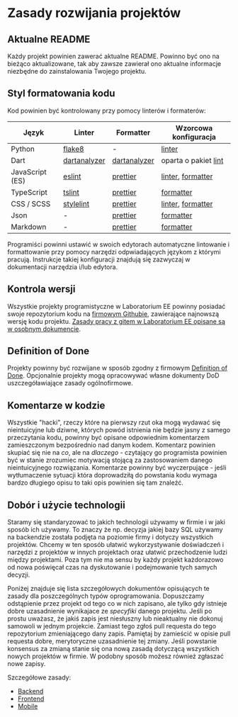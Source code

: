 # Zasady rozwijania projektów

## Aktualne README
Każdy projekt powinien zawerać aktualne README. Powinno być ono na bieżąco aktualizowane, tak aby zawsze zawierał ono aktualne informacje niezbędne do zainstalowania Twojego projektu.

## Styl formatowania kodu
Kod powinien być kontrolowany przy pomocy linterów i formaterów:

| Język           | Linter         | Formatter      | Wzorcowa konfiguracja
| ----------------| ---------------|----------------| -----
| Python          | [flake8]       | -              | [linter][flake8-conf]
| Dart            | [dartanalyzer] | [dartanalyzer] | oparta o pakiet [lint][flutter-lint]
| JavaScript (ES) | [eslint]       | [prettier]     | [linter][eslint-conf], [formatter][prettier-conf]
| TypeScript      | [tslint]       | [prettier]     | [formatter][prettier-conf]
| CSS / SCSS      | [stylelint]    | [prettier]     | [linter][stylelint-conf], [formatter][prettier-conf]
| Json            | -              | [prettier]     | [formatter][prettier-conf]
| Markdown        | -              | [prettier]     | [formatter][prettier-conf]

[flake8]: http://flake8.pycqa.org/
[flake8-conf]: https://github.com/EE/generator-ee/blob/develop/%7B%7Bcookiecutter.project_slug%7D%7D/tox.ini
[eslint]: https://eslint.org/
[eslint-conf]: https://github.com/EE/generator-ee/blob/develop/%7B%7Bcookiecutter.project_slug%7D%7D/.eslintrc.yml
[prettier]: https://prettier.io/
[prettier-conf]: https://github.com/EE/generator-ee/blob/develop/%7B%7Bcookiecutter.project_slug%7D%7D/.prettierrc
[tslint]: https://palantir.github.io/tslint/
[stylelint]: https://stylelint.io/
[stylelint-conf]: https://github.com/EE/generator-ee/blob/develop/%7B%7Bcookiecutter.project_slug%7D%7D/.stylelintrc
[dartanalyzer]: https://dart.dev/tools/dartanalyzer
[flutter-lint]: https://pub.dev/packages/lint

Programiści powinni ustawić w swoich edytorach automatyczne lintowanie i formattowanie przy pomocy narzędzi odpwiadających językom z którymi pracują. Instrukcje takiej konfiguracji znajdują się zazwyczaj w dokumentacji narzędzia i/lub edytora.

## Kontrola wersji
Wszystkie projekty programistyczne w Laboratorium EE powinny posiadać swoje repozytorium kodu na [firmowym Githubie](https://github.com/EE/), zawierające najnowszą wersję kodu projektu. [Zasady pracy z gitem w Laboratorium EE opisane są w osobnym dokumencie](gitflow/command_line_guide.md).

## Definition of Done
Projekty powinny być rozwijane w sposób zgodny z firmowym [Definition of Done](https://eetools.laboratorium.ee/strony/dod/). Opcjonalnie projekty mogą opracowywać własne dokumenty DoD uszczegóławiające zasady ogólnofirmowe.

## Komentarze w kodzie
Wszystkie "hacki", rzeczy które na pierwszy rzut oka mogą wydawać się nieintuicyjne lub dziwne, których powód istnienia nie będzie jasny z samego przeczytania kodu, powinny być opisane odpowiednim komentarzem zamieszczonym bezpośrednio nad danym kodem. Komentarz powinien skupiać się nie na *co*, ale na *dlaczego* - czytający go programista powinien być w stanie zrozumiec motywacją stojącą za zastosowaniem danego nieintuicyjnego rozwiązania. Komentarze powinny być wyczerpujące - jeśli wytłumaczenie sytuacji która doprowadziłą do powstania kodu wymaga bardzo długiego opisu to taki opis powinien się tam znaleźć.

## Dobór i użycie technologii
Staramy się standaryzować to jakich technologii używamy w firmie i w jaki sposób ich używamy. To znaczy że np. decyzja jakiej bazy SQL używamy na backendzie została podjęta na poziomie firmy i dotyczy wszystkich projektów. Chcemy w ten sposób ułatwić wykorzystywanie doświadczeń i narzędzi z projektów w innych projektach oraz ułatwić przechodzenie ludzi między projektami. Poza tym nie ma sensu by każdy projekt każdorazowo od nowa poświęcał czas na dyskutowanie i podejmowanie tych samych decyzji. 

Poniżej znajduje się lista szczegółowych dokumentów opisujących te zasady dla poszczególnych typów oprogramowania. Dopuszczamy odstąpienie przez projekt od tego co w nich zapisano, ale tylko gdy istnieje dobre uzasadnienie wynikajace ze *specyfiki* danego projektu. Jeśli po prostu uważasz, że jakiś zapis jest niesłuszny lub nieaktualny nie dokonuj samowoli w jednym projekcie. Zamiast tego zgłoś pull requesta do tego repozytorium zmieniającego dany zapis. Pamiętaj by zamieścić w opisie pull requesta dobre, merytoryczne uzasadnienie tej zmiany. Jeśli powstanie konsensus za zmianą stanie się ona nową zasadą dotyczącą wszystkich nowych projektów w firmie. W podobny sposób możesz również zgłaszać nowe zapisy.

Szczegółowe zasady:
* [Backend](project_development_backend.md)
* [Frontend](project_development_frontend.md)
* [Mobile](project_development_mobile.md)

